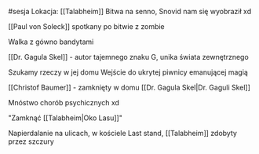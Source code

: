 #sesja 
Lokacja: [[Talabheim]]
Bitwa na senno, Snovid nam się wyobraził xd

[[Paul von Soleck]] spotkany po bitwie z zombie

Walka z gówno bandytami

[[Dr. Gagula Skel]] - autor tajemnego znaku G, unika świata zewnętrznego

Szukamy rzeczy w jej domu
Wejście do ukrytej piwnicy emanującej magią

[[Christof Baumer]] - zamknięty w domu [[Dr. Gagula Skel|Dr. Gaguli Skel]]

Mnóstwo chorób psychicznych xd

"Zamknąć [[Talabheim|Oko Lasu]]"

Napierdalanie na ulicach, w kościele
Last stand, [[Talabheim]] zdobyty przez szczury